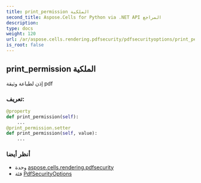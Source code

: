 ```yaml
---
title: print_permission الملكية
second_title: Aspose.Cells for Python via .NET API المراجع
description:
type: docs
weight: 120
url: /ar/aspose.cells.rendering.pdfsecurity/pdfsecurityoptions/print_permission/
is_root: false
---
```

##  print_permission الملكية

إذن لطباعة وثيقة pdf
###  تعريف:
```python
@property
def print_permission(self):
    ...
@print_permission.setter
def print_permission(self, value):
    ...
```

###  أنظر أيضا
* وحدة [aspose.cells.rendering.pdfsecurity](../../)
* فئة [PdfSecurityOptions](/cells/python-net/ar/aspose.cells.rendering.pdfsecurity/pdfsecurityoptions)
